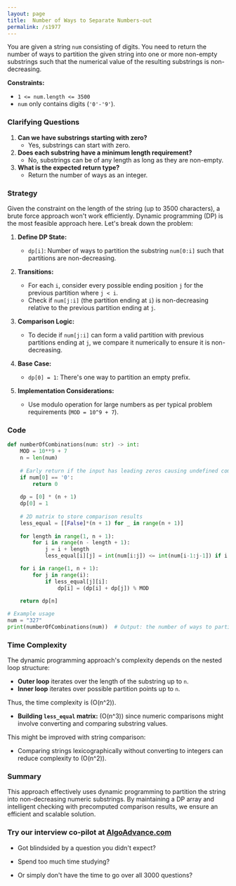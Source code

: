 ```yaml
---
layout: page
title:  Number of Ways to Separate Numbers-out
permalink: /s1977
---
```


You are given a string `num` consisting of digits. You need to return the number of ways to partition the given string into one or more non-empty substrings such that the numerical value of the resulting substrings is non-decreasing.

**Constraints:**
- `1 <= num.length <= 3500`
- `num` only contains digits (`'0'-'9'`).

### Clarifying Questions
1. **Can we have substrings starting with zero?**
   - Yes, substrings can start with zero.
2. **Does each substring have a minimum length requirement?**
   - No, substrings can be of any length as long as they are non-empty.
3. **What is the expected return type?**
   - Return the number of ways as an integer.

### Strategy

Given the constraint on the length of the string (up to 3500 characters), a brute force approach won't work efficiently. Dynamic programming (DP) is the most feasible approach here. Let's break down the problem:

1. **Define DP State:**
   - `dp[i]`: Number of ways to partition the substring `num[0:i]` such that partitions are non-decreasing.

2. **Transitions:**
   - For each `i`, consider every possible ending position `j` for the previous partition where `j < i`. 
   - Check if `num[j:i]` (the partition ending at `i`) is non-decreasing relative to the previous partition ending at `j`.

3. **Comparison Logic:**
   - To decide if `num[j:i]` can form a valid partition with previous partitions ending at `j`, we compare it numerically to ensure it is non-decreasing.

4. **Base Case:**
   - `dp[0] = 1`: There's one way to partition an empty prefix.

5. **Implementation Considerations:**
   - Use modulo operation for large numbers as per typical problem requirements (`MOD = 10^9 + 7`).

### Code

```python
def numberOfCombinations(num: str) -> int:
    MOD = 10**9 + 7
    n = len(num)
    
    # Early return if the input has leading zeros causing undefined comparisons
    if num[0] == '0':
        return 0
    
    dp = [0] * (n + 1)
    dp[0] = 1
    
    # 2D matrix to store comparison results
    less_equal = [[False]*(n + 1) for _ in range(n + 1)]
    
    for length in range(1, n + 1):
        for i in range(n - length + 1):
            j = i + length
            less_equal[i][j] = int(num[i:j]) <= int(num[i-1:j-1]) if i > 0 else True

    for i in range(1, n + 1):
        for j in range(i):
            if less_equal[j][i]:
                dp[i] = (dp[i] + dp[j]) % MOD
                
    return dp[n]

# Example usage
num = "327"
print(numberOfCombinations(num))  # Output: the number of ways to partition
```

### Time Complexity

The dynamic programming approach's complexity depends on the nested loop structure:

- **Outer loop** iterates over the length of the substring up to `n`.
- **Inner loop** iterates over possible partition points up to `n`.

Thus, the time complexity is \(O(n^2)\).

- **Building `less_equal` matrix:** \(O(n^3)\) since numeric comparisons might involve converting and comparing substring values.

This might be improved with string comparison:
- Comparing strings lexicographically without converting to integers can reduce complexity to \(O(n^2)\).

### Summary

This approach effectively uses dynamic programming to partition the string into non-decreasing numeric substrings. By maintaining a DP array and intelligent checking with precomputed comparison results, we ensure an efficient and scalable solution.


### Try our interview co-pilot at [AlgoAdvance.com](https://algoAdvance.com)

- Got blindsided by a question you didn't expect?

- Spend too much time studying?

- Or simply don't have the time to go over all 3000 questions?

